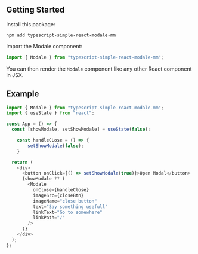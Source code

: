 ## Getting Started

Install this package:

```shell
npm add typescript-simple-react-modale-mm
```

Import the Modale component:

```js
import { Modale } from "typescript-simple-react-modale-mm";
```

You can then render the `Modale` component like any other React component in JSX.

## Example

```js
import { Modale } from "typescript-simple-react-modale-mm";
import { useState } from "react";

const App = () => {
  const [showModale, setShowModale] = useState(false);

    const handleCLose = () => {
        setShowModale(false);
    }

  return (
    <div>
      <button onClick={() => setShowModale(true)}>Open Modal</button>
      {showModale ?? (
        <Modale
          onClose={handleClose}
          imageSrc={closeBtn}
          imageName="close button"
          text="Say something usefull"
          linkText="Go to somewhere"
          linkPath="/"
        />
      )}
    </div>
  );
};
```
